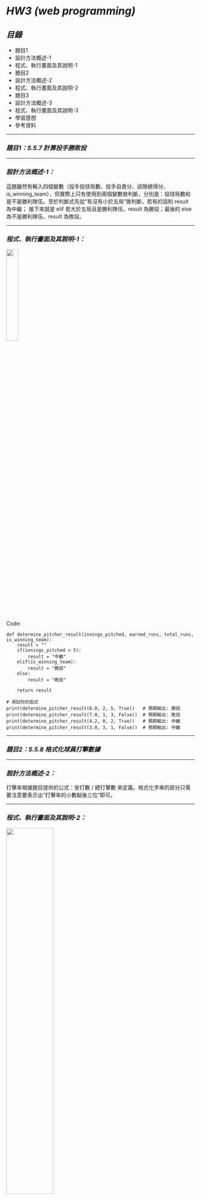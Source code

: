 # ___HW3 (web programming)___
## ___目錄___ 
+ 題目1  
+ 設計方法概述-1
+ 程式、執行畫面及其說明-1
+ 題目2  
+ 設計方法概述-2
+ 程式、執行畫面及其說明-2
+ 題目3 
+ 設計方法概述-3
+ 程式、執行畫面及其說明-3
+ 學習感想
+ 參考資料
- - -
### ___題目1：5.5.7 計算投手勝敗投___
- - -
### ___設計方法概述-1：___  
這題雖然有輸入四個變數（投手投球局數、投手自責分、該隊總得分、is_winning_team），但實際上只有使用到兩個變數做判斷，分別是：投球局數和是不是勝利隊伍。至於判斷式先從“有沒有小於五局”做判斷，若有的話則 result 為中繼；
接下來就是 elif 若大於五局且是勝利隊伍，result 為勝投；最後的 else 為不是勝利隊伍，result 為敗投。 
- - -

### ___程式、執行畫面及其說明-1：___  

<img src="img/q5_5_7.png" width = "25%" height = auto>

Code:
```
def determine_pitcher_result(innings_pitched, earned_runs, total_runs, is_winning_team):
    result = ""
    if(innings_pitched < 5): 
        result = "中繼"
    elif(is_winning_team):
        result = "勝投"
    else:
        result = "敗投"

    return result

# 測試你的函式
print(determine_pitcher_result(6.0, 2, 5, True))   # 預期輸出: 勝投
print(determine_pitcher_result(7.0, 1, 3, False))  # 預期輸出: 敗投
print(determine_pitcher_result(4.2, 0, 2, True))   # 預期輸出: 中繼
print(determine_pitcher_result(3.0, 3, 1, False))  # 預期輸出: 中繼

```
- - -
### ___題目2：5.5.8 格式化球員打擊數據___
- - -
### ___設計方法概述-2：___  
打擊率根據題目提供的公式：安打數 / 總打擊數 來定義。格式化字串的部分只需要注意要表示出“打擊率的小數點後三位“即可。
- - -
### ___程式、執行畫面及其說明-2：___  

<img src="img/q5_6_8.png" width = "50%" height = auto>

Code:
```
def format_batting_stats(name, at_bats, hits, home_runs):
    batting_average = 0.0
    # 在這裡計算打擊率
    batting_average = hits/at_bats
    # 在這裡格式化字串
    formatted_string = (
        f"{name} 的打擊數據：\n"
        f"打數： {at_bats}\n"
        f"安打數： {hits}\n"
        f"全壘打：{home_runs}\n"
        f"打擊率：{batting_average:.3f}"
    )
    
    return formatted_string

# 測試你的函式
stats = format_batting_stats("陳金鋒", 450, 150, 30)
print(stats)

```
- - -
### ___題目3：Q5.6.8___
- - -
### ___設計方法概述-3：___  
依照題目要求，宣告 BaseballPlayer 的類別後，依序宣告以下方法：
+ \__init__(self, name, number, position)：建構子，用於初始化球員的姓名、背號和守備位置。打擊率和全壘打數應初始化為預設值。
+ display_info(self)：顯示球員的所有資訊，包括姓名、背號、守備位置、打擊率和全壘打數。
+ increase_batting_record(self, hits, at_bats)：更新球員的打擊紀錄。這個方法接收本次打擊的安打數 (hits) 和打數 (at_bats)，並根據這些資訊更新球員的 batting_average。
+ hit_home_run(self)：當球員擊出全壘打時呼叫此方法，將球員的 home_runs 增加 1。
+ \__str__(self)：回傳呼叫 display_info 的值 + 換行 + 分隔線。
+ 屬性：name (字串)：球員的姓名、number (整數)、position (字串)、batting_average (浮點數，初始值： 0.0)、home_runs (整數，初始值：0)。

初始化所有數值後，display_info 的寫法跟 q5.5.8 相同，回傳一整個格式化字串；increase_batting_record 的判斷方法：若打擊數>0（不得為負值），則正常計算打擊率，反之打擊率：0.0（浮點數）；計算 hit_home_run 最為簡單，只要回傳家一後的 self 即可。
進階挑戰部分：建立一個新類別：隊伍，內有四個方法。新增方法：
+ \__init__：初始化。
+ add_player(self, player)：新增球員。
+ show_team_info(self)：顯示球隊所有球員資訊。
+ average_team_batting_average(self)：計算球隊的平均打擊率。

初始化內有姓名和一個 list 儲存；add_player 僅有對 list 使用內建的 append；show_team_info 使用迴圈印出分別印出每個球員，這邊會呼叫到寫在 BaseballPlayer 類別裡的 \___str___，該方法會呼叫該類別內部的方法 display_info。average_team_batting_average 內先判斷是否有成員，若沒有則回傳 0.0，若有的話，則總和全部成員的打擊率，回傳打擊率總合 / 人員數量。

測試部分：
宣告三個變數（player1、player2、player3）= BaseballPlayer(內部資料)，並印出，宣告一個 team 後，則是使用 team.append 去新增剛宣告的成員，之後使用方法 show_team_info。

重要的部分：\__str__會在 “__調用 print__” 或 “__轉成字串__” 的函數時被觸發。 BaseballPlayer 的 display_info 調用時沒有觸發格式的改變，就是因為該方法只是回傳一個字串，而不是物件。在測試時使用 print(player)時，因為 player 是物件，會調用將物件轉字串的方法\__str__，因此才能觸發裡面的格式優化。

- - -
### ___程式、執行畫面及其說明-3：___  

<img src="img/q5_6_8.png" width = "50%" height = auto>

Code:
```
class BaseballPlayer:
    def __init__(self, name, number, position):
        self.name = name
        self.number = number
        self.position = position
        self.batting_average = 0.0
        self.homerun = 0
    
    def display_info(self):
        return (
            f"{self.name} 的打擊數據：\n"
            f"背號： {self.number}\n"
            f"位置： {self.position}\n"
            f"打擊率：{self.batting_average:.3f}\n"
            f"全壘打數：{self.homerun}"
        )
    
    def increase_batting_record(self, hits, at_bats):
        if(at_bats>0):
            self.batting_average = hits / at_bats
        else:
            self.batting_average = 0.0
        return self
    
    def hit_home_run(self):
        self.homerun += 1
        return self
    
    def __str__(self):
        return (self.display_info() + "\n" + "-"*20)
    
class Team:
    def __init__(self, name):
        self.name = name
        self.players = []

    def add_player(self, player):
        self.players.append(player)

    def show_team_info(self):
        print(f"\n球隊：{self.name} 全體球員資訊：")
        for player in self.players:
            print(player)

    def average_team_batting_average(self):
        if not self.players:
            return 0.0
        total = sum(p.batting_average for p in self.players)
        return total / len(self.players)


player1 = BaseballPlayer("A", 0, "投手")
player2 = BaseballPlayer("B", 1, "捕手")
player3 = BaseballPlayer("C", 2, "投手")

player3.increase_batting_record(2, 3)
print(player3.display_info() + "\n" + "-"*20)

player3.increase_batting_record(1, 4)
print(player3.display_info() + "\n" + "-"*20)

player3.hit_home_run()
print(player3.display_info() + "\n" + "-"*20)

team1 = Team("FCU")
team1.add_player(player1)
team1.add_player(player2)
team1.add_player(player3)

team1.show_team_info()
```
- - -
### ___學習感想：___  
本次作業圍繞在操作基本的 python 語法上，好比判斷式、格式化字串，還有進階一點的物件導向設計，物件導向設計也是我唯一需要邊查觀念邊實作的內容，因為對該方面的操作不太熟悉。雖然這份作業沒花多少時間就可以寫完，不過要專注於作業三的觀念，在設計類別內的方法時，因為定義和 C/C++ 先定義不一樣，回傳值的類別（int, float）要格外注意。寫完後經 chatgpt 修改優化後，發現更精簡的寫法：
```
total = sum(p.batting_average for p in self.players)
```
雖然作業三沒有使用到 5.6 章節全部的內容，不過還是需要不斷回去重看才能理解基本的物件導向設計的一些概念與技巧，尤其是對 \__str__ 的應用，在查找資料時覺得特別有趣，希望能越來越熟悉 python 中一些常見的用法。

- - -
# 參考資料
[1] <https://hackmd.io/@nlhsueh/r1E5rknCn/%2FS1FfzKeNT#568-Exercise>   
[2] <https://www.runoob.com/note/41154>